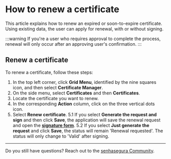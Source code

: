 # How to renew a certificate

This article explains how to renew an expired or soon-to-expire certificate. Using existing data, the user can apply for renewal, with or without signing.

 :::warning
If you're a user who requires approval to complete the process, renewal will only occur after an approving user's confirmation.
:::

## Renew a certificate
To renew a certificate, follow these steps:

1. In the top left corner, click **Grid Menu**, identified by the nine squares icon, and then select **Certificate Manager**.
2. On the side menu, select **Certificates** and then **Certificates**.
3. Locate the certificate you want to renew.
4. In the corresponding **Action** column, click on the three vertical dots icon.
5. Select **Renew certificate**.
    5.1 If you select **Generate the request and sign** and then click **Save**, the application will save the renewal request and open the **[signature form](/v3-32/docs/certificates-flow-how-to-sign-request)**. 
    5.2 If you select **Just generate the request** and click **Save**, the status will remain 'Renewal requested'. The status will only change to 'Valid' after signing. 
***
Do you still have questions? Reach out to the [senhasegura Community](https://community.senhasegura.io/).